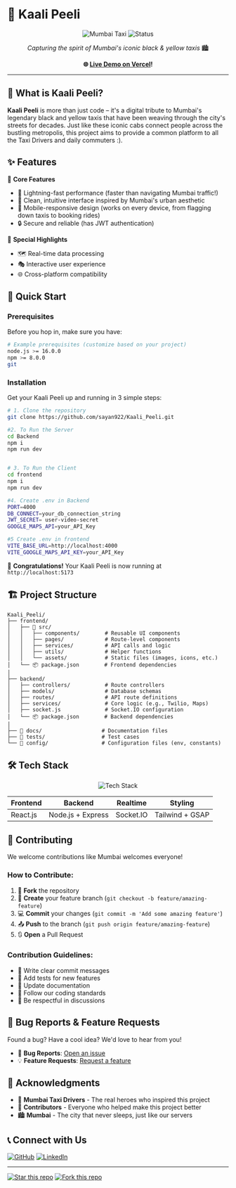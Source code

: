 # 🚕 Kaali Peeli 

<div align="center">

![Mumbai Taxi](https://img.shields.io/badge/Mumbai-Taxi-yellow?style=for-the-badge&logo=car&logoColor=black)
![Status](https://img.shields.io/badge/Status-Active-brightgreen?style=for-the-badge)

*Capturing the spirit of Mumbai's iconic black & yellow taxis* 🏙️

**🌐 [Live Demo on Vercel](https://kaali-peeli.vercel.app)!**

</div>

---

## 🌟 What is Kaali Peeli?

**Kaali Peeli** is more than just code – it's a digital tribute to Mumbai's legendary black and yellow taxis that have been weaving through the city's streets for decades. Just like these iconic cabs connect people across the bustling metropolis, this project aims to provide a common platform to all the Taxi Drivers and daily commuters :).





## ✨ Features

🎯 **Core Features**
- 🚀 Lightning-fast performance (faster than navigating Mumbai traffic!)
- 🎨 Clean, intuitive interface inspired by Mumbai's urban aesthetic
- 📱 Mobile-responsive design (works on every device, from flagging down taxis to booking rides)
- 🔒 Secure and reliable (has JWT authentication)

🌈 **Special Highlights**
- 🗺️ Real-time data processing
- 🎭 Interactive user experience
- 🌐 Cross-platform compatibility

## 🚀 Quick Start

### Prerequisites

Before you hop in, make sure you have:

```bash
# Example prerequisites (customize based on your project)
node.js >= 16.0.0
npm >= 8.0.0
git
```

### Installation

Get your Kaali Peeli up and running in 3 simple steps:

```bash
# 1. Clone the repository
git clone https://github.com/sayan922/Kaali_Peeli.git

#2. To Run the Server
cd Backend
npm i
npm run dev


# 3. To Run the Client
cd frontend
npm i 
npm run dev

#4. Create .env in Backend
PORT=4000
DB_CONNECT=your_db_connection_string
JWT_SECRET= user-video-secret
GOOGLE_MAPS_API=your_API_Key

#5 Create .env in frontend
VITE_BASE_URL=http://localhost:4000
VITE_GOOGLE_MAPS_API_KEY=your_API_Key

```

🎉 **Congratulations!** Your Kaali Peeli is now running at `http://localhost:5173`


## 🏗️ Project Structure

```
Kaali_Peeli/
├── frontend/
│   ├── 🚕 src/
│   │   ├── components/        # Reusable UI components
│   │   ├── pages/             # Route-level components
│   │   ├── services/          # API calls and logic
│   │   ├── utils/             # Helper functions
│   │   └── assets/            # Static files (images, icons, etc.)
│   └── 📦 package.json        # Frontend dependencies
│
├── backend/
│   ├── controllers/           # Route controllers
│   ├── models/                # Database schemas
│   ├── routes/                # API route definitions
│   ├── services/              # Core logic (e.g., Twilio, Maps)
│   ├── socket.js              # Socket.IO configuration
│   └── 📦 package.json        # Backend dependencies
│
├── 📝 docs/                   # Documentation files
├── 🧪 tests/                  # Test cases
└── 🔧 config/                 # Configuration files (env, constants)
```


## 🛠️ Tech Stack

<div align="center">

![Tech Stack](https://skillicons.dev/icons?i=js,react,nodejs,express,mongodb,git)

</div>

| Frontend          | Backend           | Realtime     | Styling           |
|------------------|------------------|-------------|------------------|
| React.js         | Node.js + Express | Socket.IO   | Tailwind + GSAP  |



## 🤝 Contributing

We welcome contributions like Mumbai welcomes everyone! 

### How to Contribute:

1. 🍴 **Fork** the repository
2. 🌿 **Create** your feature branch (`git checkout -b feature/amazing-feature`)
3. 💻 **Commit** your changes (`git commit -m 'Add some amazing feature'`)
4. 📤 **Push** to the branch (`git push origin feature/amazing-feature`)
5. 🔃 **Open** a Pull Request

### Contribution Guidelines:

- 📝 Write clear commit messages
- 🧪 Add tests for new features
- 📖 Update documentation
- 🎨 Follow our coding standards
- 💬 Be respectful in discussions

## 🐛 Bug Reports & Feature Requests

Found a bug? Have a cool idea? We'd love to hear from you!

- 🐛 **Bug Reports**: [Open an issue](https://github.com/sayan922/Kaali_Peeli/issues/new?template=bug_report.md)
- 💡 **Feature Requests**: [Request a feature](https://github.com/sayan922/Kaali_Peeli/issues/new?template=feature_request.md)



## 💝 Acknowledgments

- 🚕 **Mumbai Taxi Drivers** - The real heroes who inspired this project
- 🌟 **Contributors** - Everyone who helped make this project better
- 🏙️ **Mumbai** - The city that never sleeps, just like our servers

## 📞 Connect with Us

<div align="start">

[![GitHub](https://img.shields.io/badge/GitHub-sayan922-black?style=flat-square&logo=github)](https://github.com/sayan922)
[![LinkedIn](https://img.shields.io/badge/LinkedIn-Connect-blue?style=flat-square&logo=linkedin)](https://linkedin.com/in/sayan-chakraborty-67a4b9249/)

</div>

---

<div align="start">


[![Star this repo](https://img.shields.io/github/stars/sayan922/Kaali_Peeli?style=social)](https://github.com/sayan922/Kaali_Peeli/stargazers)
[![Fork this repo](https://img.shields.io/github/forks/sayan922/Kaali_Peeli?style=social)](https://github.com/sayan922/Kaali_Peeli/network/members)

</div>